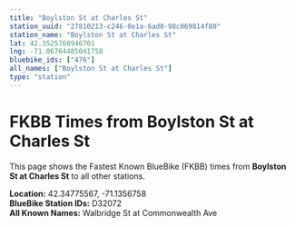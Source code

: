```yaml
---
title: "Boylston St at Charles St"
station_uuid: "27810213-c246-0e1a-6ad0-98c069814f80"
station_name: "Boylston St at Charles St"
lat: 42.3525760946701
lng: -71.06764405041758
bluebike_ids: ["476"]
all_names: ["Boylston St at Charles St"]
type: "station"
---
```


# FKBB Times from Boylston St at Charles St

This page shows the Fastest Known BlueBike (FKBB) times from **Boylston St at Charles St** to all other stations.

**Location:** 42.34775567, -71.1356758  
**BlueBike Station IDs:** D32072  
**All Known Names:** Walbridge St at Commonwealth Ave

